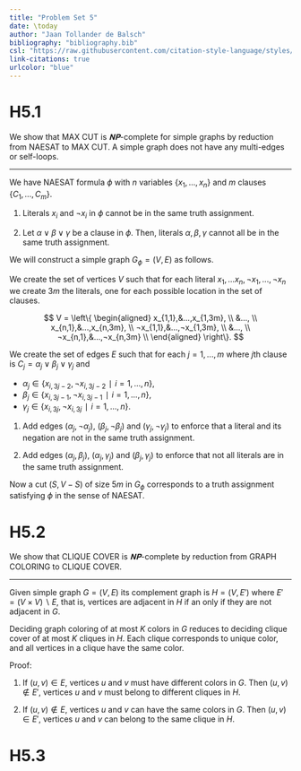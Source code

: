 ```yaml
---
title: "Problem Set 5"
date: \today
author: "Jaan Tollander de Balsch"
bibliography: "bibliography.bib"
csl: "https://raw.githubusercontent.com/citation-style-language/styles/master/harvard-anglia-ruskin-university.csl"
link-citations: true
urlcolor: "blue"
---
```

# H5.1
We show that MAX CUT is $𝐍𝐏$-complete for simple graphs by reduction from NAESAT to MAX CUT. A simple graph does not have any multi-edges or self-loops.

---

We have NAESAT formula $ϕ$ with $n$ variables $\{x_1,...,x_n\}$ and $m$ clauses $\{C_1,...,C_m\}.$

1) Literals $x_i$ and $¬x_i$ in $ϕ$ cannot be in the same truth assignment.

2) Let $α∨β∨γ$ be a clause in $ϕ$. Then, literals $α,β,γ$ cannot all be in the same truth assignment.

We will construct a simple graph $G_ϕ=(V,E)$ as follows.

We create the set of vertices $V$ such that for each literal $x_1,...x_n,¬x_1,...,¬x_n$ we create $3m$ the literals, one for each possible location in the set of clauses.

$$
V = \left\{
\begin{aligned}
x_{1,1},&...,x_{1,3m}, \\
&..., \\
x_{n,1},&...,x_{n,3m}, \\
¬x_{1,1},&...,¬x_{1,3m}, \\
&..., \\
¬x_{n,1},&...,¬x_{n,3m} \\
\end{aligned}
\right\}.
$$

<!-- All literals in each row are required to have the same truth assignment. -->

We create the set of edges $E$ such that for each $j=1,...,m$ where $j$th clause is $C_j=α_j∨β_j∨γ_j$ and

* $α_j∈\{x_{i,3j-2},¬x_{i,3j-2} ∣ i=1,...,n\}$, 
* $β_j∈\{x_{i,3j-1},¬x_{i,3j-1} ∣ i=1,...,n\}$, 
* $γ_j∈\{x_{i,3j},¬x_{i,3j} ∣ i=1,...,n\}$.

1) Add edges $(α_j,¬α_j)$, $(β_j,¬β_j)$ and $(γ_j,¬γ_j)$ to enforce that a literal and its negation are not in the same truth assignment.

2) Add edges $(α_j,β_j)$, $(α_j,γ_j)$ and $(β_j,γ_j)$ to enforce that not all literals are in the same truth assignment.

Now a cut $(S,V-S)$ of size $5m$ in $G_ϕ$ corresponds to a truth assignment satisfying $ϕ$ in the sense of NAESAT.


# H5.2
We show that CLIQUE COVER is $𝐍𝐏$-complete by reduction from GRAPH COLORING to CLIQUE COVER.

---

Given simple graph $G=(V,E)$ its complement graph is $H=(V,E')$ where $E'=(V×V)∖E,$ that is, vertices are adjacent in $H$ if an only if they are not adjacent in $G.$

Deciding graph coloring of at most $K$ colors in $G$ reduces to deciding clique cover of at most $K$ cliques in $H.$ Each clique corresponds to unique color, and all vertices in a clique have the same color.

Proof: 

1) If $(u,v)∈E$, vertices $u$ and $v$ must have different colors in $G$. Then $(u,v)∉E'$, vertices $u$ and $v$ must belong to different cliques in $H$.

2) If $(u,v)∉E$, vertices $u$ and $v$ can have the same colors in $G$. Then $(u,v)∈E'$, vertices $u$ and $v$ can belong to the same clique in $H$.


# H5.3


<!-- # References -->

